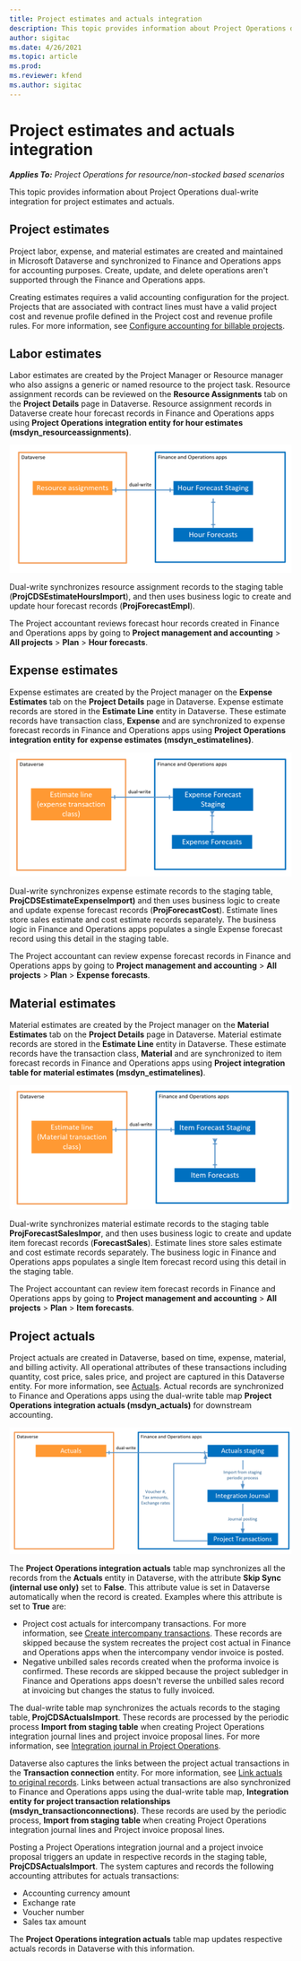 ```yaml
---
title: Project estimates and actuals integration
description: This topic provides information about Project Operations dual-write integration for project estimates and actuals.
author: sigitac
ms.date: 4/26/2021
ms.topic: article
ms.prod:
ms.reviewer: kfend 
ms.author: sigitac
---
```


# Project estimates and actuals integration

_**Applies To:** Project Operations for resource/non-stocked based scenarios_

This topic provides information about Project Operations dual-write integration for project estimates and actuals.

## Project estimates

Project labor, expense, and material estimates are created and maintained in Microsoft Dataverse and synchronized to Finance and Operations apps for accounting purposes. Create, update, and delete operations aren't supported through the Finance and Operations apps.

Creating estimates requires a valid accounting configuration for the project. Projects that are associated with contract lines must have a valid project cost and revenue profile defined in the Project cost and revenue profile rules. For more information, see [Configure accounting for billable projects](../project-accounting/configure-accounting-billable-projects.md#configure-project-cost-and-revenue-profile-rules).

## Labor estimates

Labor estimates are created by the Project Manager or Resource manager who also assigns a generic or named resource to the project task. Resource assignment records can be reviewed on the **Resource Assignments** tab on the **Project Details** page in Dataverse. Resource assignment records in Dataverse create hour forecast records in Finance and Operations apps using **Project Operations integration entity for hour estimates (msdyn\_resourceassignments)**.

   ![Labor estimates integration.](./Media/DW4LaborEstimates.png)

Dual-write synchronizes resource assignment records to the staging table (**ProjCDSEstimateHoursImport**), and then uses business logic to create and update hour forecast records (**ProjForecastEmpl**).

The Project accountant reviews forecast hour records created in Finance and Operations apps by going to **Project management and accounting** > **All projects** > **Plan** > **Hour forecasts**.

## Expense estimates

Expense estimates are created by the Project manager on the **Expense Estimates** tab on the **Project Details** page in Dataverse. Expense estimate records are stored in the **Estimate Line** entity in Dataverse. These estimate records have transaction class, **Expense** and are synchronized to expense forecast records in Finance and Operations apps using **Project Operations integration entity for expense estimates (msdyn\_estimatelines)**.

   ![Expense estimates integration.](./Media/DW4ExpenseEstimates.png)

Dual-write synchronizes expense estimate records to the staging table, **ProjCDSEstimateExpenseImport)** and then uses business logic to create and update expense forecast records (**ProjForecastCost**). Estimate lines store sales estimate and cost estimate records separately. The business logic in Finance and Operations apps populates a single Expense forecast record using this detail in the staging table.

The Project accountant can review expense forecast records in Finance and Operations apps by going to **Project management and accounting** > **All projects** > **Plan** > **Expense forecasts**.

## Material estimates

Material estimates are created by the Project manager on the **Material Estimates** tab on the **Project Details** page in Dataverse. Material estimate records are stored in the **Estimate Line** entity in Dataverse. These estimate records have the transaction class, **Material** and are synchronized to item forecast records in Finance and Operations apps using **Project integration table for material estimates (msdyn\_estimatelines)**.

   ![Material estimates integration.](./Media/DW4MaterialEstimates.png)

Dual-write synchronizes material estimate records to the staging table **ProjForecastSalesImpor**, and then uses business logic to create and update item forecast records (**ForecastSales**). Estimate lines store sales estimate and cost estimate records separately. The business logic in Finance and Operations apps populates a single Item forecast record using this detail in the staging table.

The Project accountant can review item forecast records in Finance and Operations apps by going to **Project management and accounting** > **All projects** > **Plan** > **Item forecasts**.

## Project actuals

Project actuals are created in Dataverse, based on time, expense, material, and billing activity. All operational attributes of these transactions including quantity, cost price, sales price, and project are captured in this Dataverse entity. For more information, see [Actuals](../actuals/actuals-overview.md). Actual records are synchronized to Finance and Operations apps using the dual-write table map **Project Operations integration actuals (msdyn\_actuals)** for downstream accounting.

   ![Actuals integration.](./Media/DW4Actuals.png)

The **Project Operations integration actuals** table map synchronizes all the records from the **Actuals** entity in Dataverse, with the attribute **Skip Sync (internal use only)** set to **False**. This attribute value is set in Dataverse automatically when the record is created. Examples where this attribute is set to **True** are:

  - Project cost actuals for intercompany transactions. For more information, see [Create intercompany transactions](../project-accounting/create-intercompany-transactions.md). These records are skipped because the system recreates the project cost actual in Finance and Operations apps when the intercompany vendor invoice is posted.
  - Negative unbilled sales records created when the proforma invoice is confirmed. These records are skipped because the project subledger in Finance and Operations apps doesn't reverse the unbilled sales record at invoicing but changes the status to fully invoiced.

The dual-write table map synchronizes the actuals records to the staging table, **ProjCDSActualsImport**. These records are processed by the periodic process **Import from staging table** when creating Project Operations integration journal lines and project invoice proposal lines. For more information, see [Integration journal in Project Operations](../project-accounting/project-operations-integration-journal.md).

Dataverse also captures the links between the project actual transactions in the **Transaction connection** entity. For more information, see [Link actuals to original records](../actuals/linkingactuals.md). Links between actual transactions are also synchronized to Finance and Operations apps using the dual-write table map, **Integration entity for project transaction relationships (msdyn\_transactionconnections)**. These records are used by the periodic process, **Import from staging table** when creating Project Operations integration journal lines and Project invoice proposal lines.

Posting a Project Operations integration journal and a project invoice proposal triggers an update in respective records in the staging table, **ProjCDSActualsImport**. The system captures and records the following accounting attributes for actuals transactions:

- Accounting currency amount
- Exchange rate
- Voucher number
- Sales tax amount

The **Project Operations integration actuals** table map updates respective actuals records in Dataverse with this information.
